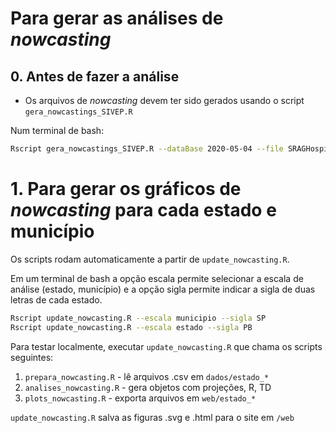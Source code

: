 # Para gerar as análises de _nowcasting_

## 0. Antes de fazer a análise

- Os arquivos de _nowcasting_ devem ter sido gerados usando o script `gera_nowcastings_SIVEP.R`

Num terminal de bash: 

```bash
Rscript gera_nowcastings_SIVEP.R --dataBase 2020-05-04 --file SRAGHospitalizado_2020_05_04.csv --escala [estado]
```


# 1. Para gerar os gráficos de _nowcasting_ para cada estado e município 

Os scripts rodam automaticamente a partir de `update_nowcasting.R`.

Em um terminal de bash a opção escala permite selecionar a escala de análise (estado, município) e a opção sigla permite indicar a sigla de duas letras de cada estado.

```bash
Rscript update_nowcasting.R --escala municipio --sigla SP
Rscript update_nowcasting.R --escala estado --sigla PB
```

Para testar localmente, executar `update_nowcasting.R` que chama os scripts seguintes: 

1. `prepara_nowcasting.R` - lê arquivos .csv em `dados/estado_*`
2. `analises_nowcasting.R` - gera objetos com projeções, R, TD
3. `plots_nowcasting.R` - exporta arquivos em `web/estado_*`

`update_nowcasting.R` salva as figuras .svg e .html para o site em `/web`


 
